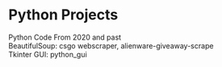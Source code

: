 # Python Projects
Python Code From 2020 and past\
BeautifulSoup: csgo webscraper, alienware-giveaway-scrape\
Tkinter GUI: python_gui
